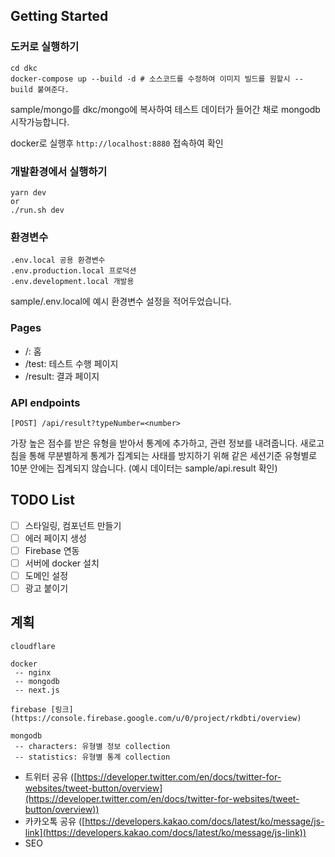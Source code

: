 ## Getting Started

### 도커로 실행하기

```
cd dkc
docker-compose up --build -d # 소스코드를 수정하여 이미지 빌드를 원할시 --build 붙여준다.
```

sample/mongo를 dkc/mongo에 복사하여 테스트 데이터가 들어간 채로 mongodb 시작가능합니다.

docker로 실행후 `http://localhost:8880` 접속하여 확인

### 개발환경에서 실행하기

```
yarn dev
or
./run.sh dev
```

### 환경변수

```
.env.local 공용 환경변수
.env.production.local 프로덕션
.env.development.local 개발용
```

sample/.env.local에 예시 환경변수 설정을 적어두었습니다.

### Pages

- /: 홈
- /test: 테스트 수행 페이지
- /result: 결과 페이지

### API endpoints

```
[POST] /api/result?typeNumber=<number>
```

가장 높은 점수를 받은 유형을 받아서 통계에 추가하고, 관련 정보를 내려줍니다.
새로고침을 통해 무분별하게 통계가 집계되는 사태를 방지하기 위해 같은 세션기준 유형별로 10분 안에는 집계되지 않습니다.
(예시 데이터는 sample/api.result 확인)

## TODO List

- [ ] 스타일링, 컴포넌트 만들기
- [ ] 에러 페이지 생성
- [ ] Firebase 연동
- [ ] 서버에 docker 설치
- [ ] 도메인 설정
- [ ] 광고 붙이기

## 계획

```
cloudflare

docker
 -- nginx
 -- mongodb
 -- next.js

firebase [링크](https://console.firebase.google.com/u/0/project/rkdbti/overview)

mongodb
 -- characters: 유형별 정보 collection
 -- statistics: 유형별 통계 collection
```

- 트위터 공유 ([https://developer.twitter.com/en/docs/twitter-for-websites/tweet-button/overview](https://developer.twitter.com/en/docs/twitter-for-websites/tweet-button/overview))
- 카카오톡 공유 ([https://developers.kakao.com/docs/latest/ko/message/js-link](https://developers.kakao.com/docs/latest/ko/message/js-link))
- SEO

